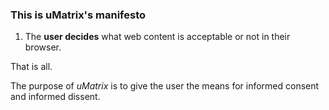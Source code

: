 ### This is uMatrix's manifesto

1. The **user decides** what web content is acceptable or not in their browser.

That is all.

The purpose of _uMatrix_ is to give the user the means for informed
consent and informed dissent.
